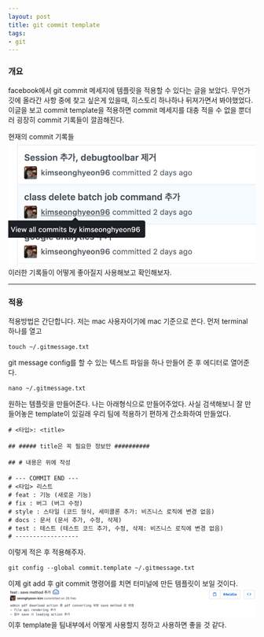 ```yaml
---
layout: post
title: git commit template
tags:
- git
---
```

### 개요
facebook에서 git commit 메세지에 템플릿을 적용할 수 있다는 글을 보았다. 무언가 깃에 올라간 사항 중에 찾고 싶은게 있을때, 히스토리 하나하나 뒤져가면서 봐야했었다. 이글을 보고 commit template을 적용하면 commit 메세지를 대충 적을 수 없을 뿐더러 굉장히 commit 기록들이 깔끔해진다.

현재의 commit 기록들
![image](/images/gittemplate1.png)
이러한 기록들이 어떻게 좋아질지 사용해보고 확인해보자.

---
### 적용
적용방법은 간단합니다. 저는 mac 사용자이기에 mac 기준으로 쓴다.
먼저 terminal 하나를 열고
```console
touch ~/.gitmessage.txt
```
git message config를 할 수 있는 텍스트 파일을 하나 만들어 준 후 에디터로 열어준다.
```console
nano ~/.gitmessage.txt
```
원하는 템플릿을 만들어준다. 나는 아래형식으로 만들어주었다. 사실 검색해보니 잘 만들어놓은 template이 있길래 우리 팀에 적용하기 편하게 간소화하여 만들었다.
```console
# <타입>: <title>

## ##### title은 꼭 필요한 정보만 ##########

## # 내용은 위에 작성

# --- COMMIT END ---
# <타입> 리스트
# feat : 기능 (새로운 기능)
# fix : 버그 (버그 수정)
# style : 스타일 (코드 형식, 세미콜론 추가: 비즈니스 로직에 변경 없음)
# docs : 문서 (문서 추가, 수정, 삭제)
# test : 테스트 (테스트 코드 추가, 수정, 삭제: 비즈니스 로직에 변경 없음)
# ------------------
```
이렇게 적은 후 적용해주자.
```console
git config --global commit.template ~/.gitmessage.txt
```
이제 git add 후 git commit 명령어를 치면 터미널에 만든 템플릿이 보일 것이다.
![image](/images/gittemplate2.png)
이후 template을 팀내부에서 어떻게 사용할지 정하고 사용하면 좋을 것 같다.


